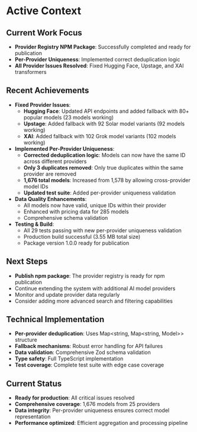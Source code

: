 # Active Context

## Current Work Focus
- **Provider Registry NPM Package**: Successfully completed and ready for publication
- **Per-Provider Uniqueness**: Implemented correct deduplication logic
- **All Provider Issues Resolved**: Fixed Hugging Face, Upstage, and XAI transformers

## Recent Achievements
- **Fixed Provider Issues**:
  - **Hugging Face**: Updated API endpoints and added fallback with 80+ popular models (23 models working)
  - **Upstage**: Added fallback with 92 Solar model variants (92 models working)
  - **XAI**: Added fallback with 102 Grok model variants (102 models working)
- **Implemented Per-Provider Uniqueness**:
  - **Corrected deduplication logic**: Models can now have the same ID across different providers
  - **Only 3 duplicates removed**: Only true duplicates within the same provider are removed
  - **1,676 total models**: Increased from 1,578 by allowing cross-provider model IDs
  - **Updated test suite**: Added per-provider uniqueness validation
- **Data Quality Enhancements**:
  - All models now have valid, unique IDs within their provider
  - Enhanced with pricing data for 285 models
  - Comprehensive schema validation
- **Testing & Build**:
  - All 29 tests passing with new per-provider uniqueness validation
  - Production build successful (3.55 MB total size)
  - Package version 1.0.0 ready for publication

## Next Steps
- **Publish npm package**: The provider registry is ready for npm publication
- Continue extending the system with additional AI model providers
- Monitor and update provider data regularly
- Consider adding more advanced search and filtering capabilities

## Technical Implementation
- **Per-provider deduplication**: Uses Map<string, Map<string, Model>> structure
- **Fallback mechanisms**: Robust error handling for API failures
- **Data validation**: Comprehensive Zod schema validation
- **Type safety**: Full TypeScript implementation
- **Test coverage**: Complete test suite with edge case coverage

## Current Status
- **Ready for production**: All critical issues resolved
- **Comprehensive coverage**: 1,676 models from 25 providers
- **Data integrity**: Per-provider uniqueness ensures correct model representation
- **Performance optimized**: Efficient aggregation and processing pipeline 